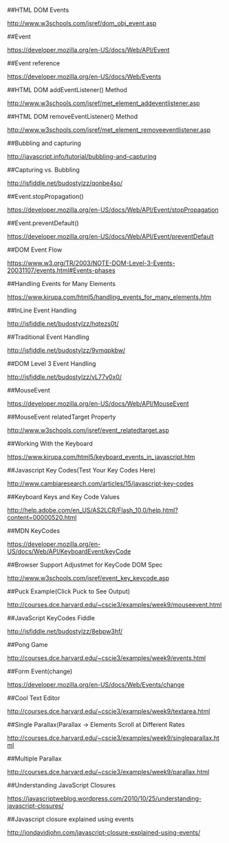 ##HTML DOM Events

http://www.w3schools.com/jsref/dom_obj_event.asp

##Event

https://developer.mozilla.org/en-US/docs/Web/API/Event

##Event reference

https://developer.mozilla.org/en-US/docs/Web/Events

##HTML DOM addEventListener() Method

http://www.w3schools.com/jsref/met_element_addeventlistener.asp

##HTML DOM removeEventListener() Method

http://www.w3schools.com/jsref/met_element_removeeventlistener.asp

##Bubbling and capturing

http://javascript.info/tutorial/bubbling-and-capturing

##Capturing vs. Bubbling

http://jsfiddle.net/budostylzz/qonbe4so/

##Event.stopPropagation()

https://developer.mozilla.org/en-US/docs/Web/API/Event/stopPropagation

##Event.preventDefault()

https://developer.mozilla.org/en-US/docs/Web/API/Event/preventDefault

##DOM Event Flow

https://www.w3.org/TR/2003/NOTE-DOM-Level-3-Events-20031107/events.html#Events-phases

##Handling Events for Many Elements

https://www.kirupa.com/html5/handling_events_for_many_elements.htm

##InLine Event Handling

http://jsfiddle.net/budostylzz/hqtezs0t/

##Traditional Event Handling

http://jsfiddle.net/budostylzz/9vmqpkbw/

##DOM Level 3 Event Handling

http://jsfiddle.net/budostylzz/vL77v0x0/

##MouseEvent

https://developer.mozilla.org/en-US/docs/Web/API/MouseEvent

##MouseEvent relatedTarget Property

http://www.w3schools.com/jsref/event_relatedtarget.asp

##Working With the Keyboard

https://www.kirupa.com/html5/keyboard_events_in_javascript.htm

##Javascript Key Codes(Test Your Key Codes Here)

http://www.cambiaresearch.com/articles/15/javascript-key-codes

##Keyboard Keys and Key Code Values

http://help.adobe.com/en_US/AS2LCR/Flash_10.0/help.html?content=00000520.html

##MDN KeyCodes

https://developer.mozilla.org/en-US/docs/Web/API/KeyboardEvent/keyCode

##Browser Support Adjustmet for KeyCode DOM Spec

http://www.w3schools.com/jsref/event_key_keycode.asp

##Puck Example(Click Puck to See Output)

http://courses.dce.harvard.edu/~cscie3/examples/week9/mouseevent.html

##JavaScript KeyCodes Fiddle

http://jsfiddle.net/budostylzz/8ebpw3hf/

##Pong Game

http://courses.dce.harvard.edu/~cscie3/examples/week9/events.html

##Form Event(change)

https://developer.mozilla.org/en-US/docs/Web/Events/change

##Cool Text Editor

http://courses.dce.harvard.edu/~cscie3/examples/week9/textarea.html

##Single Parallax(Parallax -> Elements Scroll at Different Rates

http://courses.dce.harvard.edu/~cscie3/examples/week9/singleparallax.html

##Multiple Parallax

http://courses.dce.harvard.edu/~cscie3/examples/week9/parallax.html

##Understanding JavaScript Closures

https://javascriptweblog.wordpress.com/2010/10/25/understanding-javascript-closures/

##Javascript closure explained using events

http://jondavidjohn.com/javascript-closure-explained-using-events/










